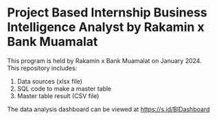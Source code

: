 # Project Based Internship Business Intelligence Analyst by Rakamin x Bank Muamalat

This program is held by Rakamin x Bank Muamalat on January 2024.  
This repository includes:  
1. Data sources (xlsx file)  
2. SQL code to make a master table  
3. Master table result (CSV file)  

The data analysis dashboard can be viewed at https://s.id/BIDashboard 
